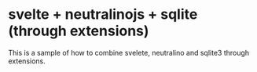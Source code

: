 # svelte + neutralinojs + sqlite (through extensions)
This is a sample of how to combine svelete, neutralino and sqlite3 through extensions.